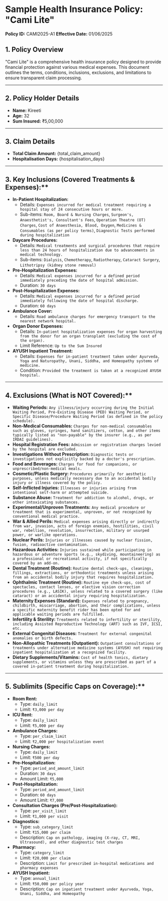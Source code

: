 # Sample Health Insurance Policy: "Cami Lite"

**Policy ID:** CAMI2025-A1
**Effective Date:** 01/06/2025

## 1. Policy Overview

"Cami Lite" is a comprehensive health insurance policy designed to provide financial protection against various medical expenses. This document outlines the terms, conditions, inclusions, exclusions, and limitations to ensure transparent claim processing.

---

## 2. Policy Holder Details

- **Name:** Kireeti
- **Age:** 32
- **Sum Insured:** ₹5,00,000

---

## 3. Claim Details

- **Total Claim Amount:** {total_claim_amount}
- **Hospitalisation Days:** {hospitalisation_days}
---

## 3. Key Inclusions (Covered Treatments & Expenses):\*\*

- **In-Patient Hospitalization:**
  - Details: `Expenses incurred for medical treatment requiring a hospital stay of 24 consecutive hours or more.`
  - Sub-items: `Room, Board & Nursing Charges`, `Surgeon's, Anaesthetist's, Consultant's Fees`, `Operation Theatre (OT) Charges`, `Cost of Anaesthesia, Blood, Oxygen`, `Medicines & Consumables (as per policy terms)`, `Diagnostic Tests performed during hospitalization`
- **Daycare Procedures:**
  - Details: `Medical treatments and surgical procedures that require less than 24 hours of hospitalization due to advancements in medical technology.`
  - Sub-items: `Dialysis`, `Chemotherapy`, `Radiotherapy`, `Cataract Surgery`, `Lithotripsy (kidney stone removal)`
- **Pre-Hospitalization Expenses:**
  - Details: `Medical expenses incurred for a defined period immediately preceding the date of hospital admission.`
  - Duration: `30 days`
- **Post-Hospitalization Expenses:**
  - Details: `Medical expenses incurred for a defined period immediately following the date of hospital discharge.`
  - Duration: `60 days`
- **Ambulance Cover:**
  - Details: `Road ambulance charges for emergency transport to the nearest network hospital.`
- **Organ Donor Expenses:**
  - Details: `In-patient hospitalization expenses for organ harvesting from the donor for an organ transplant (excluding the cost of the organ).`
  - Limit Reference: `Up to the Sum Insured`
- **AYUSH Inpatient Treatment:**
  - Details: `Expenses for in-patient treatment taken under Ayurveda, Yoga and Naturopathy, Unani, Siddha, and Homeopathy systems of medicine.`
  - Condition: `Provided the treatment is taken at a recognized AYUSH hospital.`

---

## 4. Exclusions (What is NOT Covered):\*\*

- **Waiting Periods:** `Any illness/injury occurring during the Initial Waiting Period, Pre-Existing Disease (PED) Waiting Period, or Specific Disease/Procedure Waiting Period (as defined in the policy schedule).`
- **Non-Medical Consumables:** `Charges for non-medical consumables such as gloves, syringes, hand sanitizers, cotton, and other items typically listed as "non-payable" by the insurer (e.g., as per IRDAI guidelines).`
- **Hospital Registration Fees:** `Admission or registration charges levied by the hospital are excluded.`
- **Investigations Without Prescription:** `Diagnostic tests or investigations not explicitly backed by a doctor's prescription.`
- **Food and Beverages:** `Charges for food for companions, or unprescribed/non-medical meals.`
- **Cosmetic/Plastic Surgery:** `Procedures primarily for aesthetic purposes, unless medically necessary due to an accidental bodily injury or illness covered by the policy.`
- **Self-Inflicted Injuries:** `Illnesses or injuries arising from intentional self-harm or attempted suicide.`
- **Substance Abuse:** `Treatment for addiction to alcohol, drugs, or other intoxicating substances.`
- **Experimental/Unproven Treatments:** `Any medical procedure or treatment that is experimental, unproven, or not recognized by conventional medical practice.`
- **War & Allied Perils:** `Medical expenses arising directly or indirectly from war, invasion, acts of foreign enemies, hostilities, civil war, rebellion, revolution, insurrection, military or usurped power, or warlike operations.`
- **Nuclear Perils:** `Injuries or illnesses caused by nuclear fission, fusion, radioactive contamination.`
- **Hazardous Activities:** `Injuries sustained while participating in hazardous or adventure sports (e.g., skydiving, mountaineering) as a professional or recreational activity, if not specifically covered by an add-on.`
- **Dental Treatment (Routine):** `Routine dental check-ups, cleanings, fillings, extractions, or orthodontic treatments unless arising from an accidental bodily injury that requires hospitalization.`
- **Ophthalmic Treatment (Routine):** `Routine eye check-ups, cost of spectacles, contact lenses, or elective vision correction procedures (e.g., LASIK), unless related to a covered surgery (like cataract) or an accidental injury requiring hospitalization.`
- **Maternity Expenses (Standard):** `Expenses related to pregnancy, childbirth, miscarriage, abortion, and their complications, unless a specific maternity benefit rider has been opted for and applicable waiting periods are fulfilled.`
- **Infertility & Sterility:** `Treatments related to infertility or sterility, including Assisted Reproductive Technology (ART) such as IVF, ICSI, etc.`
- **External Congenital Diseases:** `Treatment for external congenital anomalies or birth defects.`
- **Non-Allopathic Treatments (Outpatient):** `Outpatient consultations or treatments under alternative medicine systems (AYUSH) not requiring inpatient hospitalization at a recognized facility.`
- **Dietary Supplements/Vitamins:** `Cost of health tonics, dietary supplements, or vitamins unless they are prescribed as part of a covered in-patient treatment during hospitalization.`

---

## 5. Sublimits (Specific Caps on Coverage):\*\*

- **Room Rent:**
  - Type: `daily_limit`
  - Limit: `₹3,000 per day`
- **ICU Rent:**
  - Type: `daily_limit`
  - Limit: `₹5,000 per day`
- **Ambulance Charges:**
  - Type: `per_claim_limit`
  - Limit: `₹2,000 per hospitalization event`
- **Nursing Charges:**
  - Type: `daily_limit`
  - Limit: `₹500 per day`
- **Pre-Hospitalization:**
  - Type: `period_and_amount_limit`
  - Duration: `30 days`
  - Amount Limit: `₹5,000`
- **Post-Hospitalization:**
  - Type: `period_and_amount_limit`
  - Duration: `60 days`
  - Amount Limit: `₹7,000`
- **Consultation Charges (Pre/Post-Hospitalization):**
  - Type: `per_visit_limit`
  - Limit: `₹1,000 per visit`
- **Diagnostics:**
  - Type: `sub_category_limit`
  - Limit: `₹15,000 per claim`
  - Description: `Cap on pathology, imaging (X-ray, CT, MRI, Ultrasound), and other diagnostic test charges`
- **Pharmacy:**
  - Type: `category_limit`
  - Limit: `₹20,000 per claim`
  - Description: `Limit for prescribed in-hospital medications and pharmacy expenses`
- **AYUSH Inpatient:**
  - Type: `annual_limit`
  - Limit: `₹50,000 per policy year`
  - Description: `Cap on inpatient treatment under Ayurveda, Yoga, Unani, Siddha, and Homeopathy`
